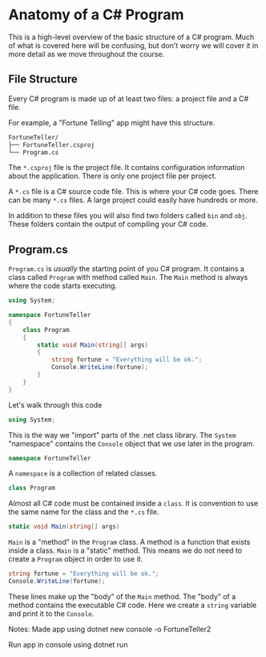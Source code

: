 # Anatomy of a C# Program

This is a high-level overview of the basic structure of a C# program. Much of what is covered here will be confusing, but don't worry we will cover it in more detail as we move throughout the course.

## File Structure

Every C# program is made up of at least two files: a project file and a C# file.

For example, a "Fortune Telling" app might have this structure.

```sh
FortuneTeller/
├── FortuneTeller.csproj
└── Program.cs
```

The `*.csproj` file is the project file. It contains configuration information about the application. There is only one project file per project.

A `*.cs` file is a C# source code file. This is where your C# code goes. There can be many `*.cs` files. A large project could easily have hundreds or more.

In addition to these files you will also find two folders called `bin` and `obj`. These folders contain the output of compiling your C# code.

## Program.cs

`Program.cs` is _usually_ the starting point of you C# program. It contains a class called `Program` with method called `Main`. The `Main` method is always where the code starts executing.

```cs
using System;

namespace FortuneTeller
{
    class Program
    {
        static void Main(string[] args)
        {
            string fortune = "Everything will be ok.";
            Console.WriteLine(fortune);
        }
    }
}

```

Let's walk through this code

```cs
using System;
```

This is the way we "import" parts of the .net class library. The `System` "namespace" contains the `Console` object that we use later in the program.

```cs
namespace FortuneTeller
```

A `namespace` is a collection of related classes.

```cs
class Program
```

Almost all C# code must be contained inside a `class`. It is convention to use the same name for the class and the `*.cs` file.

```cs
static void Main(string[] args)
```

`Main` is a "method" in the `Program` class. A method is a function that exists inside a class. `Main` is a "static" method. This means we do not need to create a `Program` object in order to use it.

```cs
string fortune = "Everything will be ok.";
Console.WriteLine(fortune);
 ```

These lines make up the "body" of the `Main` method. The "body" of a method contains the executable C# code. Here we create a `string` variable and print it to the `Console`.


Notes: 
Made app using 
 dotnet new console -o FortuneTeller2
 
 Run app in console using 
 dotnet run 

